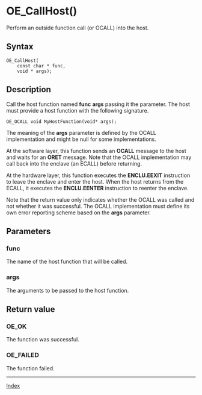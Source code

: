 # OE_CallHost()

Perform an outside function call (or OCALL) into the host.

## Syntax

    OE_CallHost(
        const char * func,
        void * args);
## Description 

Call the host function named **func** **args** passing it the  parameter. The host must provide a host function with the following signature.

```
OE_OCALL void MyHostFunction(void* args);
```




The meaning of the **args** parameter is defined by the OCALL implementation and might be null for some implementations.


At the software layer, this function sends an **OCALL** message to the host and waits for an **ORET** message. Note that the OCALL implementation may call back into the enclave (an ECALL) before returning.


At the hardware layer, this function executes the **ENCLU.EEXIT** instruction to leave the enclave and enter the host. When the host returns from the ECALL, it executes the **ENCLU.EENTER** instruction to reenter the enclave.


Note that the return value only indicates whether the OCALL was called and not whether it was successful. The OCALL implementation must define its own error reporting scheme based on the **args** parameter.





## Parameters

### func

The name of the host function that will be called.


### args

The arguments to be passed to the host function.


## Return value

### OE_OK

The function was successful.


### OE_FAILED

The function failed.


---
[Index](index.md)

